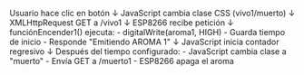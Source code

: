 Usuario hace clic en botón
    ↓
JavaScript cambia clase CSS (vivo1/muerto)
    ↓
XMLHttpRequest GET a /vivo1
    ↓
ESP8266 recibe petición
    ↓
funciónEncender1() ejecuta:
    - digitalWrite(aroma1, HIGH)
    - Guarda tiempo de inicio
    - Responde "Emitiendo AROMA 1"
    ↓
JavaScript inicia contador regresivo
    ↓
Después del tiempo configurado:
    - JavaScript cambia clase a "muerto"
    - Envía GET a /muerto1
    - ESP8266 apaga el aroma